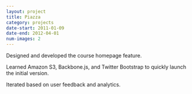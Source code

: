 ```yaml
---
layout: project
title: Piazza
category: projects
date-start: 2011-01-09
date-end: 2012-04-01
num-images: 2
---
```


Designed and developed the course homepage feature.

Learned Amazon S3, Backbone.js, and Twitter Bootstrap to quickly launch the initial version.

Iterated based on user feedback and analytics.
